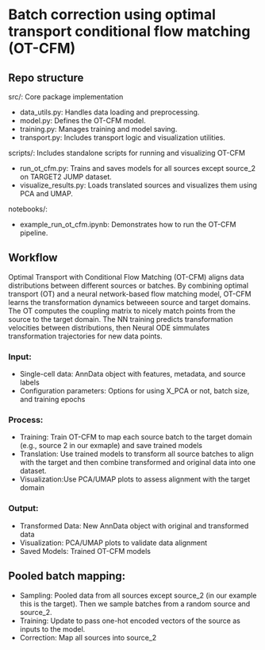 # Batch correction using optimal transport conditional flow matching (OT-CFM)

## Repo structure

src/: Core package implementation
* data_utils.py: Handles data loading and preprocessing.
* model.py: Defines the OT-CFM model.
* training.py: Manages training and model saving.
* transport.py: Includes transport logic and visualization utilities.

scripts/: Includes standalone scripts for running and visualizing OT-CFM 
* run_ot_cfm.py:  Trains and saves models for all sources except source_2 on TARGET2 JUMP dataset.
* visualize_results.py: Loads translated sources and visualizes them using PCA and UMAP.

notebooks/: 
* example_run_ot_cfm.ipynb: Demonstrates how to run the OT-CFM pipeline.

## Workflow
Optimal Transport with Conditional Flow Matching (OT-CFM) aligns data distributions between different sources or batches. By combining optimal transport (OT) and a neural network-based flow matching model, OT-CFM learns the transformation dynamics betweeen source and target domains. The OT computes the coupling matrix to nicely match points from the source to the target domain. The NN training predicts transformation velocities between distributions, then Neural ODE simmulates transformation trajectories for new data points.

### Input:
* Single-cell data: AnnData object with features, metadata, and source labels
* Configuration parameters: Options for using X_PCA or not, batch size, and training epochs

### Process:
* Training: Train OT-CFM to map each source batch to the target domain (e.g., source 2 in our exmaple) and save trained models
* Translation: Use trained models to transform all source batches to align with the target and then combine transformed and original data into one dataset.
* Visualization:Use PCA/UMAP plots to assess alignment with the target domain

### Output:
* Transformed Data: New AnnData object with original and transformed data
* Visualization: PCA/UMAP plots to validate data alignment
* Saved Models: Trained OT-CFM models


## Pooled batch mapping:
* Sampling: Pooled data from all sources except source_2 (in our example this is the target). Then we sample batches from a random source and source_2.
* Training: Update to pass one-hot encoded vectors of the source as inputs to the model.
* Correction: Map all sources into source_2
